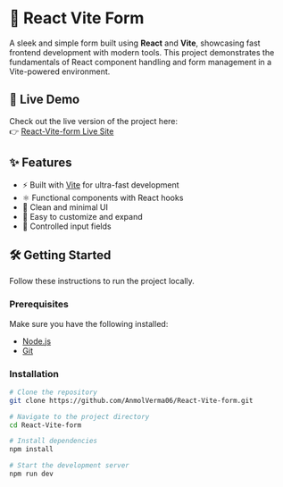 # 📝 React Vite Form

A sleek and simple form built using **React** and **Vite**, showcasing fast frontend development with modern tools. This project demonstrates the fundamentals of React component handling and form management in a Vite-powered environment.

## 🚀 Live Demo

Check out the live version of the project here:  
👉 [React-Vite-form Live Site](https://anmolverma06.github.io/React-Vite-form/)

## ✨ Features

- ⚡ Built with [Vite](https://vitejs.dev/) for ultra-fast development
- ⚛️ Functional components with React hooks
- 🧼 Clean and minimal UI
- 🎯 Easy to customize and expand
- 🔄 Controlled input fields

## 🛠️ Getting Started

Follow these instructions to run the project locally.

### Prerequisites

Make sure you have the following installed:

- [Node.js](https://nodejs.org/)
- [Git](https://git-scm.com/)

### Installation

```bash
# Clone the repository
git clone https://github.com/AnmolVerma06/React-Vite-form.git

# Navigate to the project directory
cd React-Vite-form

# Install dependencies
npm install

# Start the development server
npm run dev
